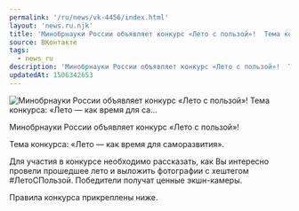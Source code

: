 ```yaml
---
permalink: '/ru/news/vk-4456/index.html'
layout: 'news.ru.njk'
title: 'Минобрнауки России объявляет конкурс «Лето с пользой»!  Тема конкурса: «Лето — как время для са…'
source: ВКонтакте
tags:
  - news_ru
description: 'Минобрнауки России объявляет конкурс «Лето с пользой»!  Тема конкурса: «Лето — как время для са…'
updatedAt: 1506342653
---
```

![Минобрнауки России объявляет конкурс «Лето с пользой»!  Тема конкурса: «Лето — как время для са…](https://sun9-61.userapi.com/impf/c639421/v639421487/4985b/kfm0Izqbk0g.jpg?size=1280x854&quality=96&proxy=1&sign=0ace74b0c0314578a3a9f6d0d63c2c4d&c_uniq_tag=KIa34roawWnBqcX4o09FUijGK6ZITxTGivbTMeKBlho&type=album)

Минобрнауки России объявляет конкурс «Лето с пользой»!

Тема конкурса: «Лето — как время для саморазвития».

Для участия в конкурсе необходимо рассказать, как Вы интересно провели прошедшее лето и выложить фотографии с хештегом #ЛетоСПользой. Победители получат ценные экшн-камеры.

Правила конкурса прикреплены ниже.
